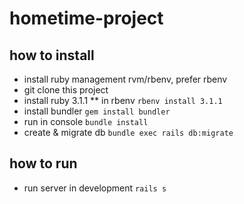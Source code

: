 # hometime-project

## how to install
* install ruby management rvm/rbenv, prefer rbenv
* git clone this project
* install ruby 3.1.1
** in rbenv `rbenv install 3.1.1`
* install bundler `gem install bundler`
* run in console `bundle install`
* create & migrate db `bundle exec rails db:migrate`
##  how to run
* run server in development `rails s`